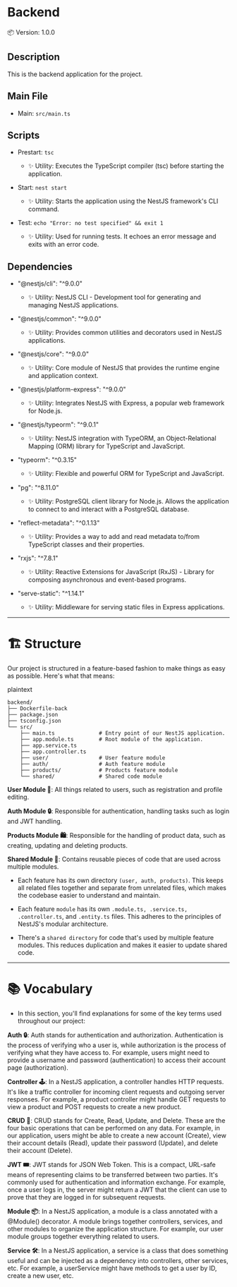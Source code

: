 # Backend

📦 Version: 1.0.0

## Description

This is the backend application for the project.

## Main File

- Main: `src/main.ts`

## Scripts

- Prestart: `tsc`
  - ✨ Utility: Executes the TypeScript compiler (tsc) before starting the application.
  
- Start: `nest start`
  - ✨ Utility: Starts the application using the NestJS framework's CLI command.

- Test: `echo "Error: no test specified" && exit 1`
  - ✨ Utility: Used for running tests. It echoes an error message and exits with an error code.

## Dependencies

- "@nestjs/cli": "^9.0.0"
  - ✨ Utility: NestJS CLI - Development tool for generating and managing NestJS applications.

- "@nestjs/common": "^9.0.0"
  - ✨ Utility: Provides common utilities and decorators used in NestJS applications.

- "@nestjs/core": "^9.0.0"
  - ✨ Utility: Core module of NestJS that provides the runtime engine and application context.

- "@nestjs/platform-express": "^9.0.0"
  - ✨ Utility: Integrates NestJS with Express, a popular web framework for Node.js.

- "@nestjs/typeorm": "^9.0.1"
  - ✨ Utility: NestJS integration with TypeORM, an Object-Relational Mapping (ORM) library for TypeScript and JavaScript.

- "typeorm": "^0.3.15"
  - ✨ Utility: Flexible and powerful ORM for TypeScript and JavaScript.

- "pg": "^8.11.0"
  - ✨ Utility: PostgreSQL client library for Node.js. Allows the application to connect to and interact with a PostgreSQL database.

- "reflect-metadata": "^0.1.13"
  - ✨ Utility: Provides a way to add and read metadata to/from TypeScript classes and their properties.

- "rxjs": "^7.8.1"
  - ✨ Utility: Reactive Extensions for JavaScript (RxJS) - Library for composing asynchronous and event-based programs.

- "serve-static": "^1.14.1"
  - ✨ Utility: Middleware for serving static files in Express applications.

***

# 🏗️ Structure

 Our project is structured in a feature-based fashion to make things as easy as possible. Here's what that means:  

plaintext

    backend/
    ├── Dockerfile-back
    ├── package.json
    ├── tsconfig.json
    └── src/
        ├── main.ts              # Entry point of our NestJS application.
        ├── app.module.ts        # Root module of the application.
        ├── app.service.ts
        ├── app.controller.ts
        ├── user/                # User feature module
        ├── auth/                # Auth feature module
        ├── products/            # Products feature module
        └── shared/              # Shared code module

**User Module 👥**: All things related to users, such as registration and profile editing.

**Auth Module 🔒**: Responsible for authentication, handling tasks such as login and JWT handling.

**Products Module 🛍️**: Responsible for the handling of product data, such as creating, updating and deleting products.

**Shared Module 🔄**: Contains reusable pieces of code that are used across multiple modules.

* Each feature has its own directory `(user, auth, products)`. This keeps all related files together and separate from unrelated files, which makes the codebase easier to understand and maintain.

* Each feature `module` has its own `.module.ts, .service.ts, .controller.ts`, and `.entity.ts` files. This adheres to the principles of NestJS's modular architecture.

* There's a `shared directory` for code that's used by multiple feature modules. This reduces duplication and makes it easier to update shared code.

***

# 📚 Vocabulary

* In this section, you'll find explanations for some of the key terms used throughout our project:

**Auth 🔒**: Auth stands for authentication and authorization. Authentication is the process of verifying who a user is, while authorization is the process of verifying what they have access to. For example, users might need to provide a username and password (authentication) to access their account page (authorization).

**Controller 🕹️**: In a NestJS application, a controller handles HTTP requests. It's like a traffic controller for incoming client requests and outgoing server responses. For example, a product controller might handle GET requests to view a product and POST requests to create a new product.

**CRUD 📝**: CRUD stands for Create, Read, Update, and Delete. These are the four basic operations that can be performed on any data. For example, in our application, users might be able to create a new account (Create), view their account details (Read), update their password (Update), and delete their account (Delete).

**JWT 🎟️**: JWT stands for JSON Web Token. This is a compact, URL-safe means of representing claims to be transferred between two parties. It's commonly used for authentication and information exchange. For example, once a user logs in, the server might return a JWT that the client can use to prove that they are logged in for subsequent requests.

**Module 📦**: In a NestJS application, a module is a class annotated with a @Module() decorator. A module brings together controllers, services, and other modules to organize the application structure. For example, our user module groups together everything related to users.

**Service 🛠️**: In a NestJS application, a service is a class that does something useful and can be injected as a dependency into controllers, other services, etc. For example, a userService might have methods to get a user by ID, create a new user, etc.
